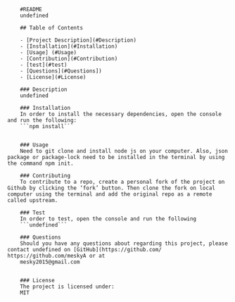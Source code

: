 
        #README
        undefined

        ## Table of Contents

        - [Project Description](#Description)
        - [Installation](#Installation)
        - [Usage] (#Usage)
        - [Contribution](#Contribution)
        - [test](#test)     
        - [Questions](#Questions])
        - [License](#License)

        ### Description
        undefined

        ### Installation
        In order to install the necessary dependencies, open the console and run the following:
        ```npm install```
        

        ### Usage
        Need to git clone and install node js on your computer. Also, json package or package-lock need to be installed in the terminal by using the command npm init.  

        ### Contributing
        To contribute to a repo, create a personal fork of the project on Github by clicking the ‘fork’ button. Then clone the fork on local computer using the terminal and add the original repo as a remote called upstream.

        ### Test
        In order to test, open the console and run the following
        ```undefined```

        ### Questions
        Should you have any questions about regarding this project, please contact undefined on [GitHub](https://github.com/ https://github.com/meskyA or at
        mesky2015@gmail.com
       

        ### License
        The project is licensed under:
        MIT

        